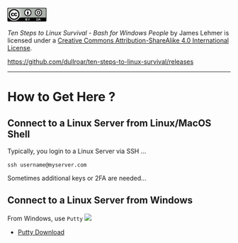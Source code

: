 

![](./images/cc-by-sa.png "Creative Commons Attribution-ShareAlike 4.0 International")

*Ten Steps to Linux Survival - Bash for Windows People*
by James Lehmer
is licensed under a
[Creative Commons Attribution-ShareAlike 4.0 International License](http://creativecommons.org/licenses/by-sa/4.0/).

<https://github.com/dullroar/ten-steps-to-linux-survival/releases>



----



# How to Get Here ?

## Connect to a Linux Server from Linux/MacOS Shell
Typically, you login to a Linux Server via SSH ...
```
ssh username@myserver.com
```
Sometimes additional keys or 2FA are needed... 


## Connect to a Linux Server from Windows
From Windows, use ``Putty``
<img src="https://www.putty.org/Putty.png">

* [Putty Download](https://www.chiark.greenend.org.uk/~sgtatham/putty/latest.html)









